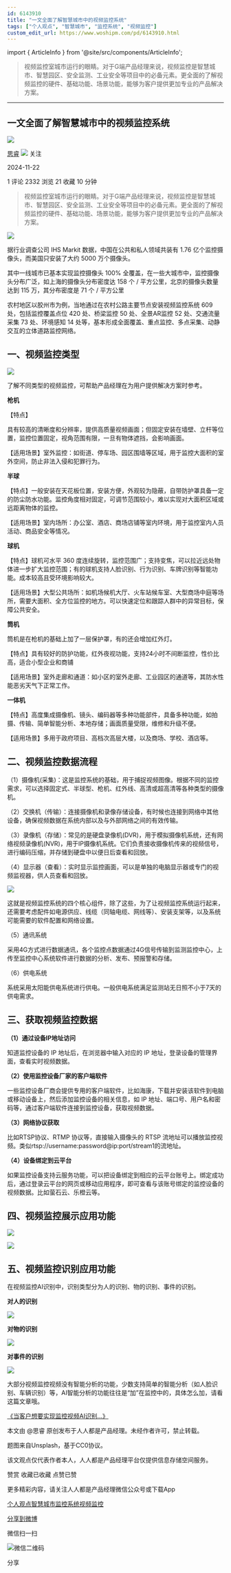 ```yaml
---
id: 6143910
title: "一文全面了解智慧城市中的视频监控系统"
tags: ["个人观点", "智慧城市", "监控系统", "视频监控"]
custom_edit_url: https://www.woshipm.com/pd/6143910.html
---
```

import { ArticleInfo } from '@site/src/components/ArticleInfo';

<ArticleInfo
    author="思睿"
    authorLink="https://www.woshipm.com/u/694418"
    published="2024-11-22"
    views={2332}
    comments={1}
    collects={21}
/>

> 视频监控室城市运行的眼睛。对于G端产品经理来说，视频监控是智慧城市、智慧园区、安全监测、工业安全等项目中的必备元素。更全面的了解视频监控的硬件、基础功能、场景功能，能够为客户提供更加专业的产品解决方案。

---

## 一文全面了解智慧城市中的视频监控系统

[![](https://static.woshipm.com/view/woshipm_api_def_20231226142923_4319.png?imageView2/1/w/72/h/72/q/100)](https://www.woshipm.com/u/694418)

[思睿](https://www.woshipm.com/u/694418) ![](https://static.woshipm.com/tag/1101_1@2x.png) 关注

2024-11-22

1 评论 2332 浏览 21 收藏 10 分钟

> 视频监控室城市运行的眼睛。对于G端产品经理来说，视频监控是智慧城市、智慧园区、安全监测、工业安全等项目中的必备元素。更全面的了解视频监控的硬件、基础功能、场景功能，能够为客户提供更加专业的产品解决方案。

![](https://image.woshipm.com/2023/08/28/9c0c1dd2-4550-11ee-b2cc-00163e0b5ff3.jpg)

据行业调查公司 IHS Markit 数据，中国在公共和私人领域共装有 1.76 亿个监控摄像头，而美国只安装了大约 5000 万个摄像头。

其中一线城市已基本实现监控摄像头 100% 全覆盖，在一些大城市中，监控摄像头分布广泛，如上海的摄像头分布密度达 158 个 / 平方公里，北京的摄像头数量达到 115 万，其分布密度是 71 个 / 平方公里

农村地区以胶州市为例，当地通过在农村公路主要节点安装视频监控系统 609 处，包括监控覆盖点位 420 处、桥梁监控 50 处、全景AR监控 52 处、交通流量采集 73 处、环境感知 14 处等，基本形成全面覆盖、重点监控、多点采集、动静交互的立体道路监控网络。

## 一、视频监控类型

![](https://image.woshipm.com/2024/11/21/44fb6fa4-a7d1-11ef-814d-00163e0b5ff3.png)

了解不同类型的视频监控，可帮助产品经理在为用户提供解决方案时参考。

**枪机**

【特点】

具有较高的清晰度和分辨率，提供高质量视频画面；但固定安装在墙壁、立杆等位置，监控位置固定，视角范围有限，一旦有物体遮挡，会影响画面。

【适用场景】室外监控：如街道、停车场、园区围墙等区域，用于监控大面积的室外空间，防止非法入侵和犯罪行为。

**半球**

【特点】一般安装在天花板位置，安装方便，外观较为隐蔽，自带防护罩具备一定的防尘防水功能。监控角度相对固定，可调节范围较小，难以实现对大面积区域或远距离物体的监控。

【适用场景】室内场所：办公室、酒店、商场店铺等室内环境，用于监控室内人员活动、商品安全等情况。

**球机**

【特点】球机可水平 360 度连续旋转，监控范围广；支持变焦，可以拉近远处物体进一步扩大监控范围；有的球机支持人脸识别、行为识别、车牌识别等智能功能。成本较高且受环境影响较大。

【适用场景】大型公共场所：如机场候机大厅、火车站候车室、大型商场中庭等场所，需要大面积、全方位监控的地方。可以快速定位和跟踪人群中的异常目标，保障公共安全。

**筒机**

筒机是在枪机的基础上加了一层保护罩，有的还会增加红外灯。

【特点】具有较好的防护功能，红外夜视功能，支持24小时不间断监控，性价比高，适合小型企业和商铺

【适用场景】室外走廊和通道：如小区的室外走廊、工业园区的通道等，其防水性能恶劣天气下正常工作。

**一体机**

【特点】高度集成摄像机、镜头、编码器等多种功能部件，具备多种功能，如拍摄、传输、简单智能分析、本地存储；画面质量受限，维修和升级不便。

【适用场景】多用于政府项目、高档次高层大楼，以及商场、学校、酒店等。

## 二、视频监控数据流程

（1）摄像机(采集)：这是监控系统的基础，用于捕捉视频图像。根据不同的监控需求，可以选择固定式、半球型、枪机、红外线、高清或超高清等各种类型的摄像机。

（2）交换机（传输）：连接摄像机和录像存储设备，有时候也连接到网络中其他设备，确保视频数据在系统内部以及与外部网络之间的有效传输。

（3）录像机（存储）：常见的是硬盘录像机(DVR)，用于模拟摄像机系统，还有网络视频录像机(NVR)，用于IP摄像机系统。它们负责接收摄像机传来的视频信号，进行编码压缩，并存储到硬盘中以便日后查看和回放。

（4）显示器（查看）：实时显示监控画面，可以是单独的电脑显示器或专门的视频监视器，供人员查看和回放。

![](https://image.woshipm.com/2024/11/21/55eefff6-a7d1-11ef-a9d0-00163e0b5ff3.png)

这就是视频监控系统的四个核心组件，除了这些，为了让视频监控系统运行起来，还需要考虑配件如电源供应、线缆（同轴电缆、网线等）、安装支架等，以及系统可能需要的软件配置和网络设置。

（5）通讯系统

采用4G方式进行数据通讯，各个监控点数据通过4G信号传输到监测监控中心，上传至监控中心系统软件进行数据的分析、发布、预报警和存储。

（6）供电系统

系统采用太阳能供电系统进行供电。一般供电系统满足监测站无日照不小于7天的供电需求。

## 三、获取视频监控数据

**（1）通过设备IP地址访问**

知道监控设备的 IP 地址后，在浏览器中输入对应的 IP 地址，登录设备的管理界面，查看实时视频数据。

**（2）使用监控设备厂家的客户端软件**

一些监控设备厂商会提供专用的客户端软件，比如海康，下载并安装该软件到电脑或移动设备上，然后添加监控设备的相关信息，如 IP 地址、端口号、用户名和密码等，通过客户端软件连接到监控设备，获取视频数据。

**（3）网络协议获取**

比如RTSP协议、RTMP 协议等，直接输入摄像头的 RTSP 流地址可以播放监控视频。类似rtsp://username:password@ip:port/stream1的流地址。

**（4）设备绑定到云平台**

如果监控设备支持云服务功能，可以把设备绑定到相应的云平台账号上。绑定成功后，通过登录云平台的网页或移动应用程序，即可查看与该账号绑定的监控设备的视频数据。比如萤石云、乐橙云等。

## 四、视频监控展示应用功能

![](https://image.woshipm.com/2024/11/21/5ddb0d5e-a7d1-11ef-8196-00163e0b5ff3.png)

![](https://image.woshipm.com/2024/11/21/6307abac-a7d1-11ef-814d-00163e0b5ff3.png)

## 五、视频监控识别应用功能

在视频监控AI识别中，识别类型分为人的识别、物的识别、事件的识别。

**对人的识别**

![](https://image.woshipm.com/2024/11/21/695c8ca2-a7d1-11ef-8d5a-00163e0b5ff3.png)

**对物的识别**

![](https://image.woshipm.com/2024/11/21/6c3afa76-a7d1-11ef-8d5a-00163e0b5ff3.png)

**对事件的识别**

![](https://image.woshipm.com/2024/11/21/6f1b240a-a7d1-11ef-bac0-00163e0b5ff3.png)

大部分视频监控视频没有智能分析的功能，少数支持简单的智能分析（如人脸识别、车辆识别）等，AI智能分析的功能往往是“加”在监控中的，具体怎么加，请看这篇文章哦。

[《当客户想要实现监控视频AI识别…》](https://www.woshipm.com/pd/6075061.html)

本文由 @思睿 原创发布于人人都是产品经理。未经作者许可，禁止转载。

题图来自Unsplash，基于CC0协议。

该文观点仅代表作者本人，人人都是产品经理平台仅提供信息存储空间服务。

赞赏 收藏已收藏 点赞已赞

更多精彩内容，请关注人人都是产品经理微信公众号或下载App

[个人观点](https://www.woshipm.com/tag/%e4%b8%aa%e4%ba%ba%e8%a7%82%e7%82%b9)[智慧城市](https://www.woshipm.com/tag/%e6%99%ba%e6%85%a7%e5%9f%8e%e5%b8%82)[监控系统](https://www.woshipm.com/tag/%e7%9b%91%e6%8e%a7%e7%b3%bb%e7%bb%9f)[视频监控](https://www.woshipm.com/tag/%e8%a7%86%e9%a2%91%e7%9b%91%e6%8e%a7)

[分享到微博](https://service.weibo.com/share/share.php?appkey=2775287854&title=一文全面了解智慧城市中的视频监控系统&url=https://www.woshipm.com/pd/6143910.html&pic=https://image.woshipm.com/2023/08/28/9c0c1dd2-4550-11ee-b2cc-00163e0b5ff3.jpg)

微信扫一扫

![微信二维码](https://api.pwmqr.com/qrcode/create/?url=https://www.woshipm.com/pd/6143910.html)

分享